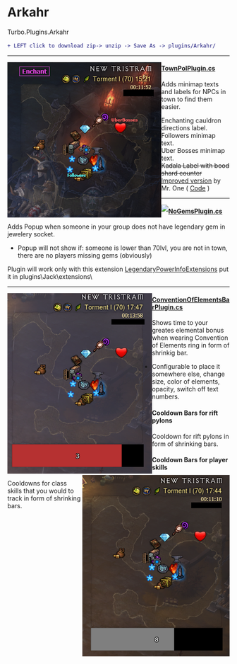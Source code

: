 # Arkahr
Turbo.Plugins.Arkahr
```diff
+ LEFT click to download zip-> unzip -> Save As -> plugins/Arkahr/
```

<hr>
<img style="float: left;" src="READMEpics/TownPoIPlugin.png">

#### [TownPoIPlugin.cs](https://minhaskamal.github.io/DownGit/#/home?url=https://github.com/Arkahr/Arkahr/blob/master/TownPoIPlugin.cs)
Adds minimap texts and labels for NPCs in town to find them easier.

- Enchanting cauldron directions label.
- Followers minimap text.
- Uber Bosses minimap text.
- ~~Kadala Label with bood shard counter~~ [Improved version](https://www.ownedcore.com/forums/diablo-3/turbohud/turbohud-plugin-review-zone/677711-v7-6-international-one-shardsonkadala.html) by Mr. One ( [Code](https://pastebin.com/qvbpXQif) )

<hr>
<img style="float: left;" src="READMEpics/.png">

#### [NoGemsPlugin.cs](https://minhaskamal.github.io/DownGit/#/home?url=https://github.com/Arkahr/Arkahr/blob/master/NoGemsPlugin.cs)
Adds Popup when someone in your group does not have legendary gem in jewelery socket.

- Popup will not show if: someone is lower than 70lvl, you are not in town, there are no players missing gems (obviously)

Plugin will work only with this extension [LegendaryPowerInfoExtensions](https://minhaskamal.github.io/DownGit/#/home?url=https://github.com/User5981/JackCeparouCompass/blob/master/Extensions/LegendaryPowerInfoExtensions.cs)
put it in plugins\Jack\extensions\
<hr>
<img style="float: left;" src="READMEpics/ConventionOfElementsBarPlugin2.png">
<img style="float: right;" src="READMEpics/ConventionOfElementsBarPlugin.png">

#### [ConventionOfElementsBarPlugin.cs](https://minhaskamal.github.io/DownGit/#/home?url=https://github.com/Arkahr/Arkahr/blob/master/ConventionOfElementsBarPlugin.cs)
Shows time to your greates elemental bonus when wearing Convention of Elements ring in form of shrinkig bar.

- Configurable to place it somewhere else, change size, color of elements, opacity, switch off text numbers.

#### Cooldown Bars for rift pylons
Cooldown for rift pylons in form of shrinking bars.
#### Cooldown Bars for player skills
Cooldowns for class skills that you would to track in form of shrinking bars.
